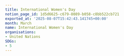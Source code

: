 ```yaml
---
title: International Women's Day
notion_page_id: 1d5d6625-c679-8089-b058-c8bb522cb721
exported_at: '2025-08-07T15:42:43.141745+00:00'
month: March
name: International Women's Day
organisations:
- United Nations
SDGs:
- 5
---
```


